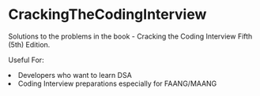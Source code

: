 # CrackingTheCodingInterview
Solutions to the problems in the book - Cracking the Coding Interview Fifth (5th) Edition.

Useful For:
  <li> Developers who want to learn DSA </li>
  <li> Coding Interview preparations especially for FAANG/MAANG</li>
  
